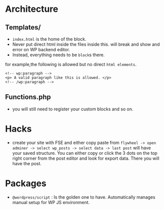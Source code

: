 # Architecture

## Templates/

- `index.html` is the home of the block.
- Never put direct html inside the files inside this. will break and show and error on WP backend editor.
- Instead, everything needs to be `block`s there.

for example,the following is allowed but no direct `html elements`.

```
<!-- wp:paragraph -->
<p> A valid paragraph like this is allowed. </p>
<!-- /wp:paragraph -->

```

## Functions.php

- you will still need to register your custom blocks and so on.

# Hacks

- create your site with FSE and either copy paste from `flywheel -> open adminer -> select wp_posts -> select data -> last post` will have your saved structure. You can either copy or click the 3 dots on the top right corner from the post editor and look for export data. There you will have the post.

# Packages

- `@wordpress/script` : Is the golden one to have. Automatically manages manual setup for WP JS environment.
